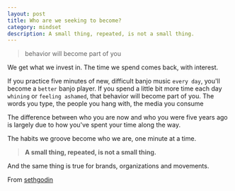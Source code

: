 ```yaml
---
layout: post
title: Who are we seeking to become?
category: mindset
description: A small thing, repeated, is not a small thing. 
---
```


> behavior will become part of you

We get what we invest in. The time we spend comes back, with interest.

If you practice five minutes of new, difficult banjo music `every day`, you'll become a `better` banjo player. If you spend a little bit more time each day `whining` or `feeling ashamed`, that behavior will become part of you. The words you type, the people you hang with, the media you consume

The difference between who you are now and who you were five years ago is largely due to how you've spent your time along the way.

The habits we groove become who we are, one minute at a time. 
> **A small thing, repeated, is not a small thing.**

<!--description-->

And the same thing is true for brands, organizations and movements.

From [sethgodin](http://sethgodin.typepad.com/seths_blog/2017/04/who-are-we-seeking-to-become.html)